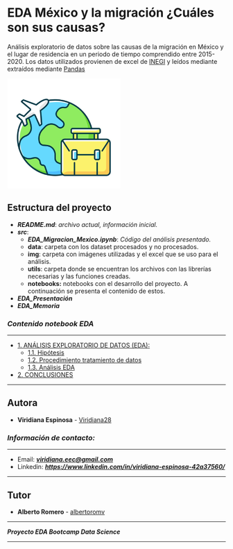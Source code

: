 # EDA México y la migración ¿Cuáles son sus causas?
Análisis exploratorio de datos sobre las causas de la migración en México y el lugar de residencia en un periodo de tiempo comprendido entre 2015-2020. Los datos utilizados provienen de excel de [INEGI](https://www.inegi.org.mx/programas/ccpv/2020/default.html#tabulados) y leídos mediante extraídos mediante [Pandas](https://pandas.pydata.org/pandas-docs/stable/reference/api/pandas.read_excel.html)


![image_2.png](./img/image_2.png)


## **Estructura** del proyecto  
- ***README.md***: *archivo actual, información inicial.*
- ***src***:
    - ***EDA_Migracion_Mexico.ipynb***: *Código del análisis presentado.*
    - **data**: carpeta con los dataset procesados y no procesados.
    - **img**: carpeta con imágenes utilizadas y el excel que se uso para el análisis. 
    - **utils**: carpeta donde se encuentran los archivos con las librerías necesarias y las funciones creadas.
    - **notebooks:** notebooks con el desarrollo del proyecto. A continuación se presenta el contenido de estos.
- ***EDA_Presentación***
- ***EDA_Memoria***

### *Contenido notebook EDA* 

---
- [ 1. ANÁLISIS EXPLORATORIO DE DATOS (EDA):](src/EDA_Migracion_Mexico.ipynb#1)
    - [1.1. Hipótesis](src/EDA_Migracion_Mexico.ipynb#1)
    - [1.2. Procedimiento tratamiento de datos](src/EDA_Migracion_Mexico.ipynb#1)
    - [1.3. Análisis EDA](src/EDA_Migracion_Mexico.ipynb#1)
- [2. CONCLUSIONES](src/EDA_Migracion_Mexico.ipynb#1)
---

## Autora 

* **Viridiana Espinosa** - [Viridiana28](https://github.com/Viridiana28)

### *Información de contacto:*
___
* Email: ***viridiana.eec@gmail.com***
* Linkedin: ***https://www.linkedin.com/in/viridiana-espinosa-42a37560/***
---

## Tutor

* **Alberto Romero** - [albertoromv](https://github.com/albertoromv/) 


---
***Proyecto EDA Bootcamp Data Science***

---


